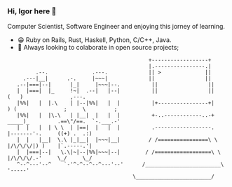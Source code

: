### Hi, Igor here 👋

Computer Scientist, Software Engineer and enjoying this jorney of learning.

- :grin: Ruby on Rails, Rust, Haskell, Python, C/C++, Java.
- :dancers: Always looking to colaborate in open source projects;

```
                                             +------------------+
                                             |.----------------.|
         .--.              .---.             || >              ||
     .---|__|      .-.     |~~~|             ||                ||    
   .--|===|--|      |_|     |~~~|--.          ||                ||    
   |  |===|  |_     !~|  .--|   |--|          ||                ||           (   )               ,---.      
   |%%|   |  |.\    | |--|%%|   |  |          |+----------------+|            ) (               ;     \         ;
   |%%|   |  |\.\   | |__|  |   |  |          +-..------------..-+          _____)_         .==\"/==.  `-.___.-'
   |  |   |  | \ \  | |==|  |   |  |          .------------------.         |-------'-.     ((+) .  .:)
   |  |   |__|  \.\ |_|__|  |~~~|__|         / /================\ \        |/\/\/\/|) )    |`.-----.'|
   |  |===|--|   \.\|~|--|%%|~~~|--|        / /==================\ \       |/\/\/\/.-'     \_/     \_/
   ^--^---'--^    `-'^-^--^--^---'--'      /________________________\       '-----'        
                                        \________________________/

```
